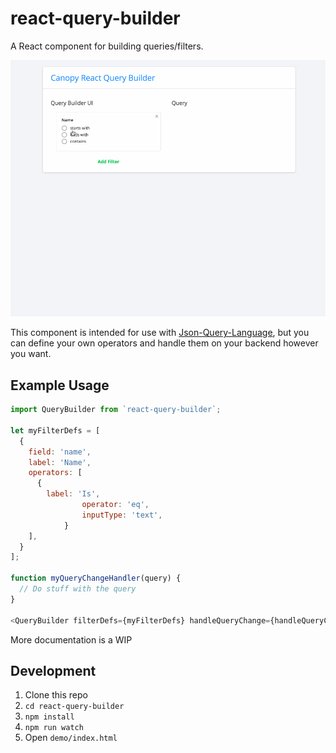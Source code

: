# react-query-builder

A React component for building queries/filters.

![Demo](query-builder-demo.gif)

This component is intended for use with [Json-Query-Language](https://github.com/CanopyTax/Json-Query-Language), but you can define your own operators and handle them on your backend however you want.

## Example Usage

```javascript
import QueryBuilder from `react-query-builder`;

let myFilterDefs = [
  {
    field: 'name',
    label: 'Name',
    operators: [
      {
        label: 'Is',
				operator: 'eq',
				inputType: 'text',
			}
    ],
  }
];

function myQueryChangeHandler(query) {
  // Do stuff with the query
}

<QueryBuilder filterDefs={myFilterDefs} handleQueryChange={handleQueryChange} />
```

More documentation is a WIP

## Development

1. Clone this repo
2. `cd react-query-builder`
3. `npm install`
4. `npm run watch`
5. Open `demo/index.html`

